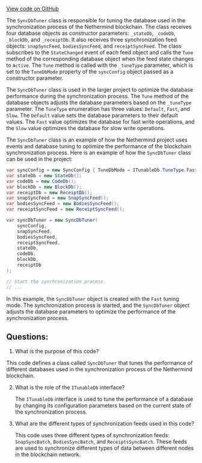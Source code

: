 [View code on GitHub](https://github.com/nethermindeth/nethermind/Nethermind.Synchronization/DbTuner/SyncDbOptimizer.cs)

The `SyncDbTuner` class is responsible for tuning the database used in the synchronization process of the Nethermind blockchain. The class receives four database objects as constructor parameters: `_stateDb`, `_codeDb`, `_blockDb`, and `_receiptDb`. It also receives three synchronization feed objects: `snapSyncFeed`, `bodiesSyncFeed`, and `receiptSyncFeed`. The class subscribes to the `StateChanged` event of each feed object and calls the `Tune` method of the corresponding database object when the feed state changes to `Active`. The `Tune` method is called with the `_tuneType` parameter, which is set to the `TuneDbMode` property of the `syncConfig` object passed as a constructor parameter.

The `SyncDbTuner` class is used in the larger project to optimize the database performance during the synchronization process. The `Tune` method of the database objects adjusts the database parameters based on the `_tuneType` parameter. The `TuneType` enumeration has three values: `Default`, `Fast`, and `Slow`. The `Default` value sets the database parameters to their default values. The `Fast` value optimizes the database for fast write operations, and the `Slow` value optimizes the database for slow write operations.

The `SyncDbTuner` class is an example of how the Nethermind project uses events and database tuning to optimize the performance of the blockchain synchronization process. Here is an example of how the `SyncDbTuner` class can be used in the project:

```csharp
var syncConfig = new SyncConfig { TuneDbMode = ITunableDb.TuneType.Fast };
var stateDb = new StateDb();
var codeDb = new CodeDb();
var blockDb = new BlockDb();
var receiptDb = new ReceiptDb();
var snapSyncFeed = new SnapSyncFeed();
var bodiesSyncFeed = new BodiesSyncFeed();
var receiptSyncFeed = new ReceiptSyncFeed();

var syncDbTuner = new SyncDbTuner(
    syncConfig,
    snapSyncFeed,
    bodiesSyncFeed,
    receiptSyncFeed,
    stateDb,
    codeDb,
    blockDb,
    receiptDb
);

// Start the synchronization process
// ...
``` 

In this example, the `SyncDbTuner` object is created with the `Fast` tuning mode. The synchronization process is started, and the `SyncDbTuner` object adjusts the database parameters to optimize the performance of the synchronization process.
## Questions: 
 1. What is the purpose of this code?
   
   This code defines a class called `SyncDbTuner` that tunes the performance of different databases used in the synchronization process of the Nethermind blockchain.

2. What is the role of the `ITunableDb` interface?
   
   The `ITunableDb` interface is used to tune the performance of a database by changing its configuration parameters based on the current state of the synchronization process.

3. What are the different types of synchronization feeds used in this code?
   
   This code uses three different types of synchronization feeds: `SnapSyncBatch`, `BodiesSyncBatch`, and `ReceiptsSyncBatch`. These feeds are used to synchronize different types of data between different nodes in the blockchain network.